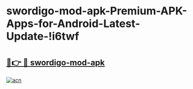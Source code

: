 # swordigo-mod-apk-Premium-APK-Apps-for-Android-Latest-Update-!i6twf

# <h2><a href="https://zdrxet.esa.edu.pl?title=swordigo-mod-apk&ref=i6twf">🔗👉 🔴 swordigo-mod-apk</a></h2>

[![acn](https://github.com/user-attachments/assets/0f9c940e-d8b0-45ae-aac7-cd30a18b3e1c)](https://zdrxet.esa.edu.pl?title=swordigo-mod-apk&ref=i6twf)

